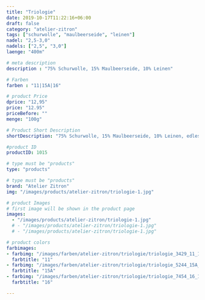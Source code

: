 ```yaml
---
title: "Triologie"
date: 2019-10-17T11:22:16+06:00
draft: false
category: "atelier-zitron"
tags: ["schurwolle", "maulbeerseide", "leinen"]
nadel: "2,5-3,0" 
nadels: ["2,5", "3,0"] 
laenge: "400m"

# meta description
description : "75% Schurwolle, 15% Maulbeerseide, 10% Leinen"

# Farben
farben : "11|15A|16"

# product Price
dprice: "12,95"
price: "12.95"
priceBefore: ""
menge: "100g"

# Product Short Description
shortDescription: "75% Schurwolle, 15% Maulbeerseide, 10% Leinen, edles Sockengarn, handgefärbt"

#product ID
productID: 1015

# type must be "products"
type: "products"

# type must be "products"
brand: "Atelier Zitron"
img: "/images/products/atelier-zitron/triologie-1.jpg"   

# product Images
# first image will be shown in the product page
images:
  - "/images/products/atelier-zitron/triologie-1.jpg"
  # - "/images/products/atelier-zitron/triologie-1.jpg"
  # - "/images/products/atelier-zitron/triologie-1.jpg"

# product colors
farbimages:
- farbimg: "/images/farben/atelier-zitron/triologie/triologie_3429_11_1.jpg"	
  farbtitle: "11"
- farbimg: "/images/farben/atelier-zitron/triologie/triologie_5244_15A_1.jpg"	
  farbtitle: "15A"
- farbimg: "/images/farben/atelier-zitron/triologie/triologie_7454_16_1.jpg"	
  farbtitle: "16"

---
```



